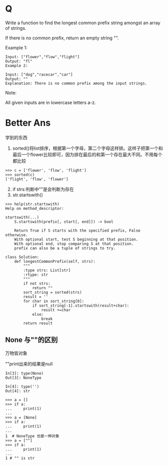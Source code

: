 # Q
Write a function to find the longest common prefix string amongst an array of strings.

If there is no common prefix, return an empty string "".

Example 1:
```
Input: ["flower","flow","flight"]
Output: "fl"
Example 2:

Input: ["dog","racecar","car"]
Output: ""
Explanation: There is no common prefix among the input strings.
```
Note:

All given inputs are in lowercase letters a-z.

# Better Ans
学到的东西
1. sorted()将list排序，根据第一个字母，第二个字母这样排。这样子把第一个和最后一个flower比较即可，因为排在最后的和第一个存在最大不同。不用每个都比较
```
>>> c = ['flower', 'flow', 'flight']
>>> sorted(c)
['flight', 'flow', 'flower']
```
2. if strs:判断中""是会判断为存在
3. str.startswith()
```
>>> help(str.startswith)
Help on method_descriptor:

startswith(...)
    S.startswith(prefix[, start[, end]]) -> bool

    Return True if S starts with the specified prefix, False otherwise.
    With optional start, test S beginning at that position.
    With optional end, stop comparing S at that position.
    prefix can also be a tuple of strings to try.
```

```
class Solution:
    def longestCommonPrefix(self, strs):
        """
        :type strs: List[str]
        :rtype: str
        """
        if not strs:
            return ""
        sort_string = sorted(strs)
        result = ''
        for char in sort_string[0]: 
            if sort_string[-1].startswith(result+char):
                result +=char
            else:
                break
        return result
```


## None 与""的区别
万物皆对象

""print出来的结果是null
```
In[3]: type(None)
Out[3]: NoneType

In[4]: type('')
Out[4]: str
```
```
>>> a = []
>>> if a:
...     print(1)
...
>>> a = [None]
>>> if a:
...     print(1)
...
1  # NoneType 也是一种对象
>>> a = [""]
>>> if a:
...     print(1)
...
1 # "" is str
```




